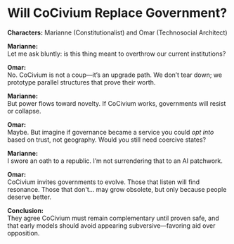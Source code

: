 # Will CoCivium Replace Government?

**Characters:** Marianne (Constitutionalist) and Omar (Technosocial Architect)

**Marianne:**  
Let me ask bluntly: is this thing meant to overthrow our current institutions?

**Omar:**  
No. CoCivium is not a coup—it’s an upgrade path. We don’t tear down; we prototype parallel structures that prove their worth.

**Marianne:**  
But power flows toward novelty. If CoCivium works, governments will resist or collapse.

**Omar:**  
Maybe. But imagine if governance became a service you could *opt into* based on trust, not geography. Would you still need coercive states?

**Marianne:**  
I swore an oath to a republic. I’m not surrendering that to an AI patchwork.

**Omar:**  
CoCivium invites governments to evolve. Those that listen will find resonance. Those that don't… may grow obsolete, but only because people deserve better.

**Conclusion:**  
They agree CoCivium must remain complementary until proven safe, and that early models should avoid appearing subversive—favoring aid over opposition.



